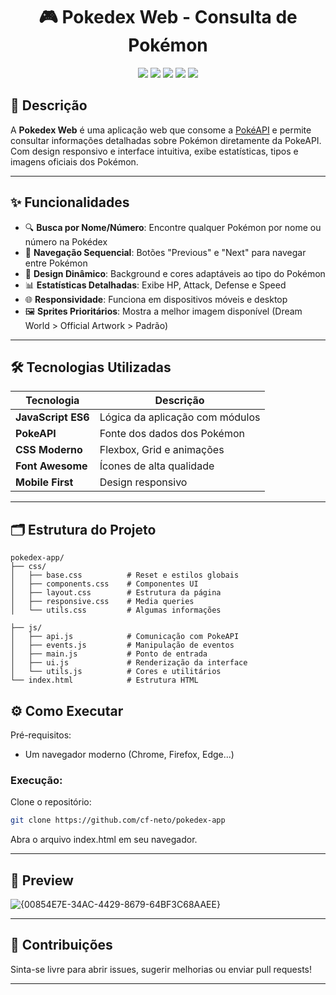 <h1 align="center"> 🎮 Pokedex Web - Consulta de Pokémon </h1>

<p align="center">
  <img src="https://img.shields.io/badge/HTML5-E34F26?style=for-the-badge&logo=html5&logoColor=white" />
  <img src="https://img.shields.io/badge/CSS3-1572B6?style=for-the-badge&logo=css3&logoColor=white" />
  <img src="https://img.shields.io/badge/JavaScript-F7DF1E?style=for-the-badge&logo=javascript&logoColor=black" />
  <img src="https://img.shields.io/badge/API-PokeAPI-FF0000?style=for-the-badge&logo=openapiinitiative&logoColor=white" />
  <img src="https://img.shields.io/badge/Responsive-00C4CC?style=for-the-badge" />
</p>

## 📝 Descrição

A **Pokedex Web**  é uma aplicação web que consome a [PokéAPI](https://pokeapi.co/) e permite consultar informações detalhadas sobre Pokémon diretamente da PokeAPI. Com design responsivo e interface intuitiva, exibe estatísticas, tipos e imagens oficiais dos Pokémon.

---

## ✨ Funcionalidades

- 🔍 **Busca por Nome/Número**: Encontre qualquer Pokémon por nome ou número na Pokédex
- 🔄 **Navegação Sequencial**: Botões "Previous" e "Next" para navegar entre Pokémon
- 🎨 **Design Dinâmico**: Background e cores adaptáveis ao tipo do Pokémon
- 📊 **Estatísticas Detalhadas**: Exibe HP, Attack, Defense e Speed
- 🌐 **Responsividade**: Funciona em dispositivos móveis e desktop
- 🖼 **Sprites Prioritários**: Mostra a melhor imagem disponível (Dream World > Official Artwork > Padrão)

---

## 🛠 Tecnologias Utilizadas

| Tecnologia | Descrição |
|------------|-----------|
| **JavaScript ES6** | Lógica da aplicação com módulos |
| **PokeAPI** | Fonte dos dados dos Pokémon |
| **CSS Moderno** | Flexbox, Grid e animações |
| **Font Awesome** | Ícones de alta qualidade |
| **Mobile First** | Design responsivo |

---

## 🗂 Estrutura do Projeto

```plaintext
pokedex-app/
├── css/
│   ├── base.css          # Reset e estilos globais
│   ├── components.css    # Componentes UI
│   ├── layout.css        # Estrutura da página
│   ├── responsive.css    # Media queries
│   └── utils.css         # Algumas informações

├── js/
│   ├── api.js            # Comunicação com PokeAPI
│   ├── events.js         # Manipulação de eventos
│   ├── main.js           # Ponto de entrada
│   ├── ui.js             # Renderização da interface
│   └── utils.js          # Cores e utilitários
└── index.html            # Estrutura HTML
```

## ⚙️ Como Executar
Pré-requisitos:

- Um navegador moderno (Chrome, Firefox, Edge...)

### Execução:

Clone o repositório:

```bash
git clone https://github.com/cf-neto/pokedex-app
```

Abra o arquivo index.html em seu navegador.

---

## 📸 Preview
![{00854E7E-34AC-4429-8679-64BF3C68AAEE}](https://github.com/user-attachments/assets/94fc12ae-d2b5-4bc7-b377-254c24e12afe)


---

## 🤝 Contribuições
Sinta-se livre para abrir issues, sugerir melhorias ou enviar pull requests!

---
